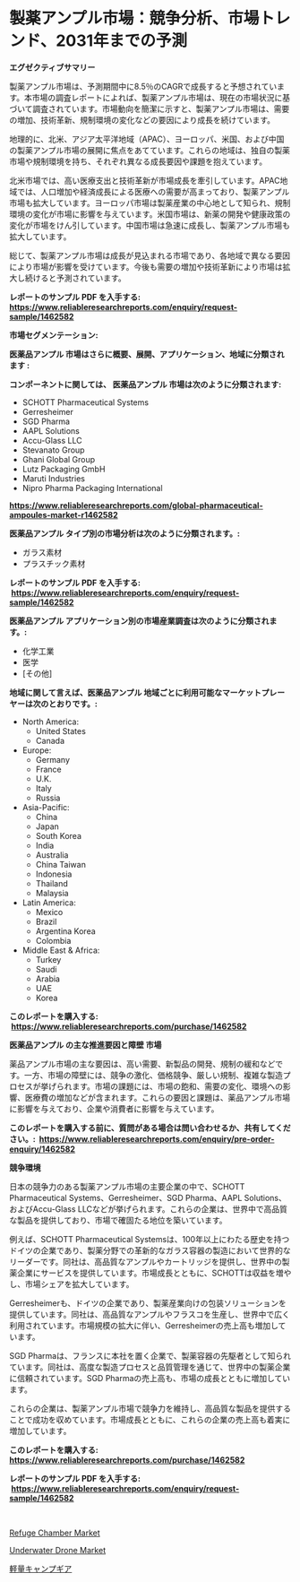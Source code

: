 <p><h1>製薬アンプル市場：競争分析、市場トレンド、2031年までの予測</h1></p><p><strong>エグゼクティブサマリー</strong></p>
<p><p>製薬アンプル市場は、予測期間中に8.5％のCAGRで成長すると予想されています。本市場の調査レポートによれば、製薬アンプル市場は、現在の市場状況に基づいて調査されています。市場動向を簡潔に示すと、製薬アンプル市場は、需要の増加、技術革新、規制環境の変化などの要因により成長を続けています。</p><p>地理的に、北米、アジア太平洋地域（APAC）、ヨーロッパ、米国、および中国の製薬アンプル市場の展開に焦点をあてています。これらの地域は、独自の製薬市場や規制環境を持ち、それぞれ異なる成長要因や課題を抱えています。</p><p>北米市場では、高い医療支出と技術革新が市場成長を牽引しています。APAC地域では、人口増加や経済成長による医療への需要が高まっており、製薬アンプル市場も拡大しています。ヨーロッパ市場は製薬産業の中心地として知られ、規制環境の変化が市場に影響を与えています。米国市場は、新薬の開発や健康政策の変化が市場をけん引しています。中国市場は急速に成長し、製薬アンプル市場も拡大しています。</p><p>総じて、製薬アンプル市場は成長が見込まれる市場であり、各地域で異なる要因により市場が影響を受けています。今後も需要の増加や技術革新により市場は拡大し続けると予測されています。</p></p>
<p><strong>レポートのサンプル PDF を入手する: <a href="https://www.reliableresearchreports.com/enquiry/request-sample/1462582">https://www.reliableresearchreports.com/enquiry/request-sample/1462582</a></strong></p>
<p><strong>市場セグメンテーション:</strong></p>
<p><strong> 医薬品アンプル 市場はさらに概要、展開、アプリケーション、地域に分類されます :</strong></p>
<p><strong>コンポーネントに関しては、 医薬品アンプル 市場は次のように分類されます: &nbsp;</strong></p>
<p><ul><li>SCHOTT Pharmaceutical Systems</li><li>Gerresheimer</li><li>SGD Pharma</li><li>AAPL Solutions</li><li>Accu-Glass LLC</li><li>Stevanato Group</li><li>Ghani Global Group</li><li>Lutz Packaging GmbH</li><li>Maruti Industries</li><li>Nipro Pharma Packaging International</li></ul></p>
<p><strong><a href="https://www.reliableresearchreports.com/global-pharmaceutical-ampoules-market-r1462582">https://www.reliableresearchreports.com/global-pharmaceutical-ampoules-market-r1462582</a></strong></p>
<p><strong> 医薬品アンプル タイプ別の市場分析は次のように分類されます。:</strong></p>
<p><ul><li>ガラス素材</li><li>プラスチック素材</li></ul></p>
<p><strong>レポートのサンプル PDF を入手する: &nbsp;<a href="https://www.reliableresearchreports.com/enquiry/request-sample/1462582">https://www.reliableresearchreports.com/enquiry/request-sample/1462582</a></strong></p>
<p><strong> 医薬品アンプル アプリケーション別の市場産業調査は次のように分類されます。:</strong></p>
<p><ul><li>化学工業</li><li>医学</li><li>[その他]</li></ul></p>
<p><strong>地域に関して言えば、医薬品アンプル 地域ごとに利用可能なマーケットプレーヤーは次のとおりです。:</strong></p>
<p><ul>
    <li>
        North America:
        <ul>
            <li>United States</li>
            <li>Canada</li>
        </ul>
    </li>
    <li>
        Europe:
        <ul>
            <li>Germany</li>
            <li>France</li>
            <li>U.K.</li>
            <li>Italy</li>
            <li>Russia</li>
        </ul>
    </li>
    <li>
        Asia-Pacific:
        <ul>
            <li>China</li>
            <li>Japan</li>
            <li>South Korea</li>
            <li>India</li>
            <li>Australia</li>
            <li>China Taiwan</li>
            <li>Indonesia</li>
            <li>Thailand</li>
            <li>Malaysia</li>
        </ul>
    </li>
    <li>
        Latin America:
        <ul>
            <li>Mexico</li>
            <li>Brazil</li>
            <li>Argentina Korea</li>
            <li>Colombia</li>
        </ul>
    </li>
    <li>
        Middle East & Africa:
        <ul>
            <li>Turkey</li>
            <li>Saudi</li>
            <li>Arabia</li>
            <li>UAE</li>
            <li>Korea</li>
        </ul>
    </li>
    </ul></p>
<p><strong>このレポートを購入する: &nbsp;<a href="https://www.reliableresearchreports.com/purchase/1462582">https://www.reliableresearchreports.com/purchase/1462582</a></strong></p>
<p><strong>医薬品アンプル の主な推進要因と障壁 市場</strong></p>
<p><p>薬品アンプル市場の主な要因は、高い需要、新製品の開発、規制の緩和などです。一方、市場の障壁には、競争の激化、価格競争、厳しい規制、複雑な製造プロセスが挙げられます。市場の課題には、市場の飽和、需要の変化、環境への影響、医療費の増加などが含まれます。これらの要因と課題は、薬品アンプル市場に影響を与えており、企業や消費者に影響を与えています。</p></p>
<p><strong>このレポートを購入する前に、質問がある場合は問い合わせるか、共有してください。:&nbsp; <a href="https://www.reliableresearchreports.com/enquiry/pre-order-enquiry/1462582">https://www.reliableresearchreports.com/enquiry/pre-order-enquiry/1462582</a></strong></p>
<p><strong>競争環境</strong></p>
<p><p>日本の競争力のある製薬アンプル市場の主要企業の中で、SCHOTT Pharmaceutical Systems、Gerresheimer、SGD Pharma、AAPL Solutions、およびAccu-Glass LLCなどが挙げられます。これらの企業は、世界中で高品質な製品を提供しており、市場で確固たる地位を築いています。</p><p>例えば、SCHOTT Pharmaceutical Systemsは、100年以上にわたる歴史を持つドイツの企業であり、製薬分野での革新的なガラス容器の製造において世界的なリーダーです。同社は、高品質なアンプルやカートリッジを提供し、世界中の製薬企業にサービスを提供しています。市場成長とともに、SCHOTTは収益を増やし、市場シェアを拡大しています。</p><p>Gerresheimerも、ドイツの企業であり、製薬産業向けの包装ソリューションを提供しています。同社は、高品質なアンプルやフラスコを生産し、世界中で広く利用されています。市場規模の拡大に伴い、Gerresheimerの売上高も増加しています。</p><p>SGD Pharmaは、フランスに本社を置く企業で、製薬容器の先駆者として知られています。同社は、高度な製造プロセスと品質管理を通じて、世界中の製薬企業に信頼されています。SGD Pharmaの売上高も、市場の成長とともに増加しています。</p><p>これらの企業は、製薬アンプル市場で競争力を維持し、高品質な製品を提供することで成功を収めています。市場成長とともに、これらの企業の売上高も着実に増加しています。</p></p>
<p><strong>このレポートを購入する: &nbsp; <a href="https://www.reliableresearchreports.com/purchase/1462582">https://www.reliableresearchreports.com/purchase/1462582</a></strong></p>
<p><strong>レポートのサンプル PDF を入手する: &nbsp;<a href="https://www.reliableresearchreports.com/enquiry/request-sample/1462582">https://www.reliableresearchreports.com/enquiry/request-sample/1462582</a></strong><strong></strong></p>
<p>&nbsp;</p>
<p><p><a href="https://gentle-editor-9db.notion.site/Refuge-Chamber-Market-Size-Market-Outlook-and-Market-Forecast-2024-to-2031-63fc596e684b4280a1881fedd93531d4">Refuge Chamber Market</a></p><p><a href="https://spotless-saver-8fd.notion.site/Underwater-Drone-Market-Report-Reveals-the-Latest-Trends-And-Growth-Opportunities-of-this-Market-cfa0b8b43ec64bc5bd27d678b0b8816a">Underwater Drone Market</a></p><p><a href="https://github.com/lily-u-genius/Market-Research-Report-List-1/blob/main/199145830119.md">軽量キャンプギア</a></p></p>